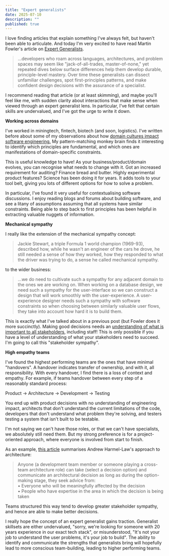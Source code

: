 ```yaml
---
title: "Expert generalists"
date: 2025-07-10
description: ""
published: true
---
```


I love finding articles that explain something I've always felt, but haven't been able to articulate.
And today I'm very excited to have read Martin Fowler's article on [Expert Generalists](https://martinfowler.com/articles/expert-generalist.html).

> ...developers who roam across languages, architectures, and problem spaces may seem like "jack-of-all-trades, master-of-none," yet repeated dives below surface differences help them develop durable, principle-level mastery. Over time these generalists can dissect unfamiliar challenges, spot first-principles patterns, and make confident design decisions with the assurance of a specialist.

I recommend reading that article (or at least skimming), and maybe you'll feel like me, with sudden clarity about interactions that make sense when viewed through an expert generalist lens. In particular, I've felt that certain skills are undervalued, and I've got the urge to write it down.


**Working across domains**

I've worked in miningtech, fintech, biotech (and soon, logistics). I've written before about some of my observations about how [domain cultures impact software engineering.](/blog/06domain_culture) My pattern-matching monkey brain finds it interesting to identify which principles are fundamental, and which ones are manifestations of domain-specific constraints.

This is useful knowledge to have! As your business/product/domain evolves, you can recognise what needs to change with it. Got an increased requirement for auditing? Finance bread and butter. Highly experimental product features? Science has been doing it for years.
It adds tools to your tool belt, giving you lots of different options for how to solve a problem.

In particular, I've found it very useful for contextualising software discussions. I enjoy reading blogs and forums about building software, and see a litany of assumptions assuming that all systems have similar constraints. Being able to step back to first principles has been helpful in extracting valuable nuggets of information.


**Mechanical sympathy**

I really like the extension of the mechanical sympathy concept:

> Jackie Stewart, a triple Formula 1 world champion (1969-93), described how, while he wasn't an engineer of the cars he drove, he still needed a sense of how they worked, how they responded to what the driver was trying to do, a sense he called mechanical sympathy.

to the wider business:

>...we do need to cultivate such a sympathy for any adjacent domain to the ones we are working on. When working on a database design, we need such a sympathy for the user-interface so we can construct a design that will work smoothly with the user-experience. A user-experience designer needs such a sympathy with software constraints so when choosing between similarly valuable user flows, they take into account how hard it is to build them.

This is exactly what I've talked about in a previous post (but Fowler does it more succinctly). Making good decisions needs an [understanding of what is important to all stakeholders](/blog/35ux_all_the_way_down), including staff! This is only possible if you have a level of understanding of what your stakeholders need to succeed. I'm going to call this "stakeholder sympathy".


**High empathy teams**

I've found the highest performing teams are the ones that have minimal "handovers". A handover indicates transfer of ownership, and with it, all responsibility. With every handover, I find there is a loss of context and empathy. For example, if teams handover between every step of a reasonably standard process:

Product -> Architecture -> Development -> Testing

You end up with product decisions with no understanding of engineering impact, architects that don't understand the current limitations of the code, developers that don't understand what problem they're solving, and testers testing a system that isn't built to be testable. 

I'm not saying we can't have those roles, or that we can't have specialists, we absolutely still need them. But my strong preference is for a project-oriented approach, where everyone is involved from start to finish.

As an example, [this article](https://microservices.io/post/architecture/2025/03/23/andrew-harmel-law-architecture-advice-process.html) summarises Andrew Harmel-Law's approach to architecture:

> Anyone (a development team member or someone playing a cross-team architecture role) can take (select a decision option) and communicate an architectural decision as long as during the option-making stage, they seek advice from:<br>
> • Everyone who will be meaningfully affected by the decision<br>
> • People who have expertise in the area in which the decision is being taken

Teams structured this way tend to develop greater stakeholder sympathy, and hence are able to make better decisions.


I really hope the concept of an expert generalist gains traction. Generalist skillsets are either undervalued, "sorry, we're looking for someone with 20 years experience in our exact tech stack", or misunderstood, "It's not your job to understand the user problems, it's your job to build". The ability to identify and communicate the strengths that generalists bring will hopefully lead to more conscious team-building, leading to higher performing teams.
